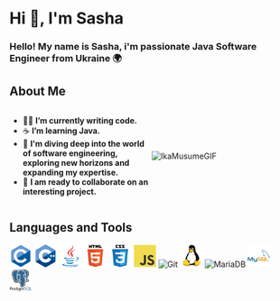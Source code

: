 <h1>Hi 👋, I'm Sasha</h1>
<h3>Hello! My name is Sasha, i'm passionate Java Software Engineer from Ukraine 🌍</h3>

## About Me
<div style="display: flex; align-items: center;">
  <div style="flex: 1;">
    <ul>
      <li>🧑‍💻 <strong>I’m currently writing code.</strong></li>
      <li>☕ <strong>I’m learning Java.</strong></li>
      <li>🧠 <strong>I'm diving deep into the world of software engineering, exploring new horizons and expanding my expertise.</strong></li>
      <li>🤝 <strong>I am ready to collaborate on an interesting project.</strong></li>
    </ul>
  </div>
  <div style="flex: 1;">
    <img src="https://github.com/JustSashaUP/JustSashaUP/blob/main/assets/94720780/faa9d8eb-6cac-4baa-ad10-868fe1b90ebb.gif" alt="IkaMusumeGIF" style="width: 100%; max-width: 300px;">
  </div>
</div>

## Languages and Tools
<p align="left">
  <img src="https://raw.githubusercontent.com/devicons/devicon/master/icons/c/c-original.svg" alt="C" width="40" height="40"/>
  <img src="https://raw.githubusercontent.com/devicons/devicon/master/icons/cplusplus/cplusplus-original.svg" alt="C++" width="40" height="40"/>
  <img src="https://raw.githubusercontent.com/devicons/devicon/master/icons/java/java-original.svg" alt="Java" width="40" height="40"/>
  <img src="https://raw.githubusercontent.com/devicons/devicon/master/icons/html5/html5-original-wordmark.svg" alt="HTML5" width="40" height="40"/>
  <img src="https://raw.githubusercontent.com/devicons/devicon/master/icons/css3/css3-original-wordmark.svg" alt="CSS3" width="40" height="40"/>
  <img src="https://raw.githubusercontent.com/devicons/devicon/master/icons/javascript/javascript-original.svg" alt="JavaScript" width="40" height="40"/>
  <img src="https://www.vectorlogo.zone/logos/git-scm/git-scm-icon.svg" alt="Git" width="40" height="40"/>
  <img src="https://raw.githubusercontent.com/devicons/devicon/master/icons/linux/linux-original.svg" alt="Linux" width="40" height="40"/>
  <img src="https://www.vectorlogo.zone/logos/mariadb/mariadb-icon.svg" alt="MariaDB" width="40" height="40"/>
  <img src="https://raw.githubusercontent.com/devicons/devicon/master/icons/mysql/mysql-original-wordmark.svg" alt="MySQL" width="40" height="40"/>
  <img src="https://raw.githubusercontent.com/devicons/devicon/master/icons/postgresql/postgresql-original-wordmark.svg" alt="PostgreSQL" width="40" height="40"/>
</p>

